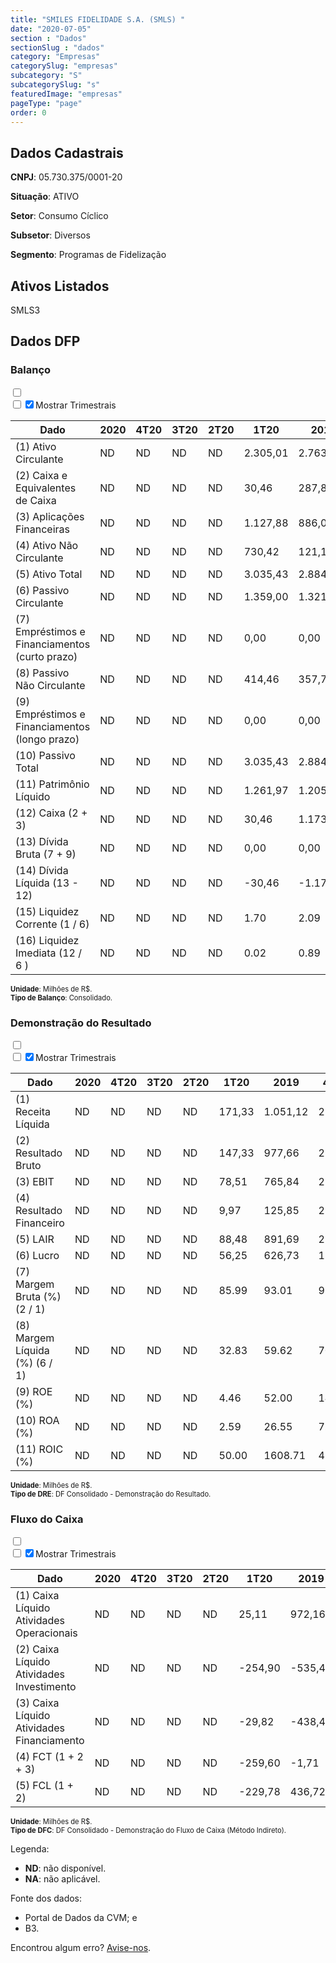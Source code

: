 ```yaml
---  
title: "SMILES FIDELIDADE S.A. (SMLS) "  
date: "2020-07-05"  
section : "Dados"  
sectionSlug : "dados"  
category: "Empresas"  
categorySlug: "empresas"  
subcategory: "S"  
subcategorySlug: "s"  
featuredImage: "empresas"  
pageType: "page"  
order: 0  
---
```



## Dados Cadastrais


**CNPJ**: 05.730.375/0001-20

**Situação**: ATIVO

**Setor**: Consumo Cíclico

**Subsetor**: Diversos

**Segmento**: Programas de Fidelização


## Ativos Listados


SMLS3 


## Dados DFP

### Balanço
  
<input type='checkbox' class='toggleCommand' id='toggleBalanco' name='toggleBalanco'>  
<div class='filter-group-balanco'>  
<div class='check_button_balanco'>  
<label for='toggleBalanco'>  
<input type='checkbox' data-filter-col='trimBalanco'><input type='checkbox' data-filter-col='trimBalanco' checked><span>Mostrar Trimestrais</span>  
</label>  
</div>  
</div>  
<div class='overflow balancoTableWrapper'>  
<table class='balancoTable'>  
<thead>  
<tr>  
<th class='dataHeader fixedLeftColumn'>Dado</th>  
<th>2020</th>  
<th class='trimHeader' data-col='trimBalanco'>4T20</th>  
<th class='trimHeader' data-col='trimBalanco'>3T20</th>  
<th class='trimHeader' data-col='trimBalanco'>2T20</th>  
<th class='trimHeader' data-col='trimBalanco'>1T20</th>  
<th>2019</th>  
<th class='trimHeader' data-col='trimBalanco'>4T19</th>  
<th class='trimHeader' data-col='trimBalanco'>3T19</th>  
<th class='trimHeader' data-col='trimBalanco'>2T19</th>  
<th class='trimHeader' data-col='trimBalanco'>1T19</th>  
<th>2018</th>  
<th class='trimHeader' data-col='trimBalanco'>4T18</th>  
<th class='trimHeader' data-col='trimBalanco'>3T18</th>  
<th class='trimHeader' data-col='trimBalanco'>2T18</th>  
<th class='trimHeader' data-col='trimBalanco'>1T18</th>  
<th>2017</th>  
<th class='trimHeader' data-col='trimBalanco'>4T17</th>  
<th class='trimHeader' data-col='trimBalanco'>3T17</th>  
<th class='trimHeader' data-col='trimBalanco'>2T17</th>  
<th class='trimHeader' data-col='trimBalanco'>1T17</th>  
<th>2016</th>  
<th class='trimHeader' data-col='trimBalanco'>4T16</th>  
<th class='trimHeader' data-col='trimBalanco'>3T16</th>  
<th class='trimHeader' data-col='trimBalanco'>2T16</th>  
<th class='trimHeader' data-col='trimBalanco'>1T16</th>  
<th>2015</th>  
<th class='trimHeader' data-col='trimBalanco'>4T15</th>  
<th class='trimHeader' data-col='trimBalanco'>3T15</th>  
<th class='trimHeader' data-col='trimBalanco'>2T15</th>  
<th class='trimHeader' data-col='trimBalanco'>1T15</th>  
</tr>  
</thead>  
<tbody>  
<tr class='trContaAtivo'>  
<td class='leftAlignCell rowDescription fixedLeftColumn'>(1) Ativo Circulante</td>  
<td>ND</td>  
<td data-col='trimBalanco' class='trimData'>ND</td>  
<td data-col='trimBalanco' class='trimData'>ND</td>  
<td data-col='trimBalanco' class='trimData'>ND</td>  
<td data-col='trimBalanco' class='trimData'>2.305,01</td>  
<td>2.763,45</td>  
<td data-col='trimBalanco' class='trimData'>2.763,45</td>  
<td data-col='trimBalanco' class='trimData'>2.557,84</td>  
<td data-col='trimBalanco' class='trimData'>2.383,69</td>  
<td data-col='trimBalanco' class='trimData'>2.580,49</td>  
<td>2.365,79</td>  
<td data-col='trimBalanco' class='trimData'>2.365,79</td>  
<td data-col='trimBalanco' class='trimData'>2.319,74</td>  
<td data-col='trimBalanco' class='trimData'>1.835,19</td>  
<td data-col='trimBalanco' class='trimData'>2.110,45</td>  
<td>1.901,67</td>  
<td data-col='trimBalanco' class='trimData'>1.901,67</td>  
<td data-col='trimBalanco' class='trimData'>1.618,88</td>  
<td data-col='trimBalanco' class='trimData'>1.901,67</td>  
<td data-col='trimBalanco' class='trimData'>1.901,67</td>  
<td>ND</td>  
<td data-col='trimBalanco' class='trimData'>ND</td>  
<td data-col='trimBalanco' class='trimData'>0,00</td>  
<td data-col='trimBalanco' class='trimData'>ND</td>  
<td data-col='trimBalanco' class='trimData'>ND</td>  
<td>ND</td>  
<td data-col='trimBalanco' class='trimData'>ND</td>  
<td data-col='trimBalanco' class='trimData'>ND</td>  
<td data-col='trimBalanco' class='trimData'>ND</td>  
<td data-col='trimBalanco' class='trimData'>ND</td>  
</tr>  
<tr class='trContaAtivo'>  
<td class='leftAlignCell rowDescription fixedLeftColumn'>(2) Caixa e Equivalentes de Caixa</td>  
<td>ND</td>  
<td data-col='trimBalanco' class='trimData'>ND</td>  
<td data-col='trimBalanco' class='trimData'>ND</td>  
<td data-col='trimBalanco' class='trimData'>ND</td>  
<td data-col='trimBalanco' class='trimData'>30,46</td>  
<td>287,85</td>  
<td data-col='trimBalanco' class='trimData'>287,85</td>  
<td data-col='trimBalanco' class='trimData'>20,98</td>  
<td data-col='trimBalanco' class='trimData'>14,40</td>  
<td data-col='trimBalanco' class='trimData'>688,57</td>  
<td>290,85</td>  
<td data-col='trimBalanco' class='trimData'>290,85</td>  
<td data-col='trimBalanco' class='trimData'>227,05</td>  
<td data-col='trimBalanco' class='trimData'>281,30</td>  
<td data-col='trimBalanco' class='trimData'>291,10</td>  
<td>446,19</td>  
<td data-col='trimBalanco' class='trimData'>446,19</td>  
<td data-col='trimBalanco' class='trimData'>203,68</td>  
<td data-col='trimBalanco' class='trimData'>446,19</td>  
<td data-col='trimBalanco' class='trimData'>446,19</td>  
<td>ND</td>  
<td data-col='trimBalanco' class='trimData'>ND</td>  
<td data-col='trimBalanco' class='trimData'>0,00</td>  
<td data-col='trimBalanco' class='trimData'>ND</td>  
<td data-col='trimBalanco' class='trimData'>ND</td>  
<td>ND</td>  
<td data-col='trimBalanco' class='trimData'>ND</td>  
<td data-col='trimBalanco' class='trimData'>ND</td>  
<td data-col='trimBalanco' class='trimData'>ND</td>  
<td data-col='trimBalanco' class='trimData'>ND</td>  
</tr>  
<tr class='trContaAtivo'>  
<td class='leftAlignCell rowDescription fixedLeftColumn'>(3) Aplicações Financeiras</td>  
<td>ND</td>  
<td data-col='trimBalanco' class='trimData'>ND</td>  
<td data-col='trimBalanco' class='trimData'>ND</td>  
<td data-col='trimBalanco' class='trimData'>ND</td>  
<td data-col='trimBalanco' class='trimData'>1.127,88</td>  
<td>886,07</td>  
<td data-col='trimBalanco' class='trimData'>886,07</td>  
<td data-col='trimBalanco' class='trimData'>926,74</td>  
<td data-col='trimBalanco' class='trimData'>763,84</td>  
<td data-col='trimBalanco' class='trimData'>354,59</td>  
<td>384,46</td>  
<td data-col='trimBalanco' class='trimData'>384,46</td>  
<td data-col='trimBalanco' class='trimData'>519,36</td>  
<td data-col='trimBalanco' class='trimData'>450,43</td>  
<td data-col='trimBalanco' class='trimData'>541,65</td>  
<td>221,24</td>  
<td data-col='trimBalanco' class='trimData'>221,24</td>  
<td data-col='trimBalanco' class='trimData'>173,88</td>  
<td data-col='trimBalanco' class='trimData'>221,24</td>  
<td data-col='trimBalanco' class='trimData'>221,24</td>  
<td>ND</td>  
<td data-col='trimBalanco' class='trimData'>ND</td>  
<td data-col='trimBalanco' class='trimData'>0,00</td>  
<td data-col='trimBalanco' class='trimData'>ND</td>  
<td data-col='trimBalanco' class='trimData'>ND</td>  
<td>ND</td>  
<td data-col='trimBalanco' class='trimData'>ND</td>  
<td data-col='trimBalanco' class='trimData'>ND</td>  
<td data-col='trimBalanco' class='trimData'>ND</td>  
<td data-col='trimBalanco' class='trimData'>ND</td>  
</tr>  
<tr class='trContaAtivo'>  
<td class='leftAlignCell rowDescription fixedLeftColumn'>(4) Ativo Não Circulante</td>  
<td>ND</td>  
<td data-col='trimBalanco' class='trimData'>ND</td>  
<td data-col='trimBalanco' class='trimData'>ND</td>  
<td data-col='trimBalanco' class='trimData'>ND</td>  
<td data-col='trimBalanco' class='trimData'>730,42</td>  
<td>121,14</td>  
<td data-col='trimBalanco' class='trimData'>121,14</td>  
<td data-col='trimBalanco' class='trimData'>72,51</td>  
<td data-col='trimBalanco' class='trimData'>92,88</td>  
<td data-col='trimBalanco' class='trimData'>136,63</td>  
<td>269,34</td>  
<td data-col='trimBalanco' class='trimData'>269,34</td>  
<td data-col='trimBalanco' class='trimData'>257,73</td>  
<td data-col='trimBalanco' class='trimData'>223,67</td>  
<td data-col='trimBalanco' class='trimData'>242,72</td>  
<td>269,24</td>  
<td data-col='trimBalanco' class='trimData'>269,24</td>  
<td data-col='trimBalanco' class='trimData'>479,32</td>  
<td data-col='trimBalanco' class='trimData'>269,24</td>  
<td data-col='trimBalanco' class='trimData'>269,24</td>  
<td>ND</td>  
<td data-col='trimBalanco' class='trimData'>ND</td>  
<td data-col='trimBalanco' class='trimData'>0,00</td>  
<td data-col='trimBalanco' class='trimData'>ND</td>  
<td data-col='trimBalanco' class='trimData'>ND</td>  
<td>ND</td>  
<td data-col='trimBalanco' class='trimData'>ND</td>  
<td data-col='trimBalanco' class='trimData'>ND</td>  
<td data-col='trimBalanco' class='trimData'>ND</td>  
<td data-col='trimBalanco' class='trimData'>ND</td>  
</tr>  
<tr class='trContaAtivo'>  
<td class='leftAlignCell rowDescription fixedLeftColumn'>(5) Ativo Total</td>  
<td>ND</td>  
<td data-col='trimBalanco' class='trimData'>ND</td>  
<td data-col='trimBalanco' class='trimData'>ND</td>  
<td data-col='trimBalanco' class='trimData'>ND</td>  
<td data-col='trimBalanco' class='trimData'>3.035,43</td>  
<td>2.884,58</td>  
<td data-col='trimBalanco' class='trimData'>2.884,58</td>  
<td data-col='trimBalanco' class='trimData'>2.630,35</td>  
<td data-col='trimBalanco' class='trimData'>2.476,58</td>  
<td data-col='trimBalanco' class='trimData'>2.717,12</td>  
<td>2.635,13</td>  
<td data-col='trimBalanco' class='trimData'>2.635,13</td>  
<td data-col='trimBalanco' class='trimData'>2.577,47</td>  
<td data-col='trimBalanco' class='trimData'>2.058,86</td>  
<td data-col='trimBalanco' class='trimData'>2.353,17</td>  
<td>2.170,91</td>  
<td data-col='trimBalanco' class='trimData'>2.170,91</td>  
<td data-col='trimBalanco' class='trimData'>2.098,20</td>  
<td data-col='trimBalanco' class='trimData'>2.170,91</td>  
<td data-col='trimBalanco' class='trimData'>2.170,91</td>  
<td>ND</td>  
<td data-col='trimBalanco' class='trimData'>ND</td>  
<td data-col='trimBalanco' class='trimData'>0,00</td>  
<td data-col='trimBalanco' class='trimData'>ND</td>  
<td data-col='trimBalanco' class='trimData'>ND</td>  
<td>ND</td>  
<td data-col='trimBalanco' class='trimData'>ND</td>  
<td data-col='trimBalanco' class='trimData'>ND</td>  
<td data-col='trimBalanco' class='trimData'>ND</td>  
<td data-col='trimBalanco' class='trimData'>ND</td>  
</tr>  
<tr class='trContaPassivo'>  
<td class='leftAlignCell rowDescription fixedLeftColumn'>(6) Passivo Circulante</td>  
<td>ND</td>  
<td data-col='trimBalanco' class='trimData'>ND</td>  
<td data-col='trimBalanco' class='trimData'>ND</td>  
<td data-col='trimBalanco' class='trimData'>ND</td>  
<td data-col='trimBalanco' class='trimData'>1.359,00</td>  
<td>1.321,53</td>  
<td data-col='trimBalanco' class='trimData'>1.321,53</td>  
<td data-col='trimBalanco' class='trimData'>1.136,97</td>  
<td data-col='trimBalanco' class='trimData'>1.126,80</td>  
<td data-col='trimBalanco' class='trimData'>1.255,93</td>  
<td>1.347,68</td>  
<td data-col='trimBalanco' class='trimData'>1.347,68</td>  
<td data-col='trimBalanco' class='trimData'>1.343,99</td>  
<td data-col='trimBalanco' class='trimData'>1.057,72</td>  
<td data-col='trimBalanco' class='trimData'>1.135,08</td>  
<td>1.096,36</td>  
<td data-col='trimBalanco' class='trimData'>1.096,36</td>  
<td data-col='trimBalanco' class='trimData'>1.039,89</td>  
<td data-col='trimBalanco' class='trimData'>1.096,36</td>  
<td data-col='trimBalanco' class='trimData'>1.096,36</td>  
<td>ND</td>  
<td data-col='trimBalanco' class='trimData'>ND</td>  
<td data-col='trimBalanco' class='trimData'>0,00</td>  
<td data-col='trimBalanco' class='trimData'>ND</td>  
<td data-col='trimBalanco' class='trimData'>ND</td>  
<td>ND</td>  
<td data-col='trimBalanco' class='trimData'>ND</td>  
<td data-col='trimBalanco' class='trimData'>ND</td>  
<td data-col='trimBalanco' class='trimData'>ND</td>  
<td data-col='trimBalanco' class='trimData'>ND</td>  
</tr>  
<tr class='trContaPassivo'>  
<td class='leftAlignCell rowDescription fixedLeftColumn'>(7) Empréstimos e Financiamentos (curto prazo)</td>  
<td>ND</td>  
<td data-col='trimBalanco' class='trimData'>ND</td>  
<td data-col='trimBalanco' class='trimData'>ND</td>  
<td data-col='trimBalanco' class='trimData'>ND</td>  
<td data-col='trimBalanco' class='trimData'>0,00</td>  
<td>0,00</td>  
<td data-col='trimBalanco' class='trimData'>0,00</td>  
<td data-col='trimBalanco' class='trimData'>0,00</td>  
<td data-col='trimBalanco' class='trimData'>0,00</td>  
<td data-col='trimBalanco' class='trimData'>0,00</td>  
<td>0,00</td>  
<td data-col='trimBalanco' class='trimData'>0,00</td>  
<td data-col='trimBalanco' class='trimData'>0,00</td>  
<td data-col='trimBalanco' class='trimData'>0,00</td>  
<td data-col='trimBalanco' class='trimData'>0,00</td>  
<td>0,00</td>  
<td data-col='trimBalanco' class='trimData'>0,00</td>  
<td data-col='trimBalanco' class='trimData'>0,00</td>  
<td data-col='trimBalanco' class='trimData'>0,00</td>  
<td data-col='trimBalanco' class='trimData'>0,00</td>  
<td>ND</td>  
<td data-col='trimBalanco' class='trimData'>ND</td>  
<td data-col='trimBalanco' class='trimData'>0,00</td>  
<td data-col='trimBalanco' class='trimData'>ND</td>  
<td data-col='trimBalanco' class='trimData'>ND</td>  
<td>ND</td>  
<td data-col='trimBalanco' class='trimData'>ND</td>  
<td data-col='trimBalanco' class='trimData'>ND</td>  
<td data-col='trimBalanco' class='trimData'>ND</td>  
<td data-col='trimBalanco' class='trimData'>ND</td>  
</tr>  
<tr class='trContaPassivo'>  
<td class='leftAlignCell rowDescription fixedLeftColumn'>(8) Passivo Não Circulante</td>  
<td>ND</td>  
<td data-col='trimBalanco' class='trimData'>ND</td>  
<td data-col='trimBalanco' class='trimData'>ND</td>  
<td data-col='trimBalanco' class='trimData'>ND</td>  
<td data-col='trimBalanco' class='trimData'>414,46</td>  
<td>357,71</td>  
<td data-col='trimBalanco' class='trimData'>357,71</td>  
<td data-col='trimBalanco' class='trimData'>331,45</td>  
<td data-col='trimBalanco' class='trimData'>337,91</td>  
<td data-col='trimBalanco' class='trimData'>321,34</td>  
<td>273,21</td>  
<td data-col='trimBalanco' class='trimData'>273,21</td>  
<td data-col='trimBalanco' class='trimData'>242,42</td>  
<td data-col='trimBalanco' class='trimData'>222,74</td>  
<td data-col='trimBalanco' class='trimData'>204,15</td>  
<td>202,84</td>  
<td data-col='trimBalanco' class='trimData'>202,84</td>  
<td data-col='trimBalanco' class='trimData'>204,51</td>  
<td data-col='trimBalanco' class='trimData'>202,84</td>  
<td data-col='trimBalanco' class='trimData'>202,84</td>  
<td>ND</td>  
<td data-col='trimBalanco' class='trimData'>ND</td>  
<td data-col='trimBalanco' class='trimData'>0,00</td>  
<td data-col='trimBalanco' class='trimData'>ND</td>  
<td data-col='trimBalanco' class='trimData'>ND</td>  
<td>ND</td>  
<td data-col='trimBalanco' class='trimData'>ND</td>  
<td data-col='trimBalanco' class='trimData'>ND</td>  
<td data-col='trimBalanco' class='trimData'>ND</td>  
<td data-col='trimBalanco' class='trimData'>ND</td>  
</tr>  
<tr class='trContaPassivo'>  
<td class='leftAlignCell rowDescription fixedLeftColumn'>(9) Empréstimos e Financiamentos (longo prazo)</td>  
<td>ND</td>  
<td data-col='trimBalanco' class='trimData'>ND</td>  
<td data-col='trimBalanco' class='trimData'>ND</td>  
<td data-col='trimBalanco' class='trimData'>ND</td>  
<td data-col='trimBalanco' class='trimData'>0,00</td>  
<td>0,00</td>  
<td data-col='trimBalanco' class='trimData'>0,00</td>  
<td data-col='trimBalanco' class='trimData'>0,00</td>  
<td data-col='trimBalanco' class='trimData'>0,00</td>  
<td data-col='trimBalanco' class='trimData'>0,00</td>  
<td>0,00</td>  
<td data-col='trimBalanco' class='trimData'>0,00</td>  
<td data-col='trimBalanco' class='trimData'>0,00</td>  
<td data-col='trimBalanco' class='trimData'>0,00</td>  
<td data-col='trimBalanco' class='trimData'>0,00</td>  
<td>0,00</td>  
<td data-col='trimBalanco' class='trimData'>0,00</td>  
<td data-col='trimBalanco' class='trimData'>0,00</td>  
<td data-col='trimBalanco' class='trimData'>0,00</td>  
<td data-col='trimBalanco' class='trimData'>0,00</td>  
<td>ND</td>  
<td data-col='trimBalanco' class='trimData'>ND</td>  
<td data-col='trimBalanco' class='trimData'>0,00</td>  
<td data-col='trimBalanco' class='trimData'>ND</td>  
<td data-col='trimBalanco' class='trimData'>ND</td>  
<td>ND</td>  
<td data-col='trimBalanco' class='trimData'>ND</td>  
<td data-col='trimBalanco' class='trimData'>ND</td>  
<td data-col='trimBalanco' class='trimData'>ND</td>  
<td data-col='trimBalanco' class='trimData'>ND</td>  
</tr>  
<tr class='trContaPassivo'>  
<td class='leftAlignCell rowDescription fixedLeftColumn'>(10) Passivo Total</td>  
<td>ND</td>  
<td data-col='trimBalanco' class='trimData'>ND</td>  
<td data-col='trimBalanco' class='trimData'>ND</td>  
<td data-col='trimBalanco' class='trimData'>ND</td>  
<td data-col='trimBalanco' class='trimData'>3.035,43</td>  
<td>2.884,58</td>  
<td data-col='trimBalanco' class='trimData'>2.884,58</td>  
<td data-col='trimBalanco' class='trimData'>2.630,35</td>  
<td data-col='trimBalanco' class='trimData'>2.476,58</td>  
<td data-col='trimBalanco' class='trimData'>2.717,12</td>  
<td>2.635,13</td>  
<td data-col='trimBalanco' class='trimData'>2.635,13</td>  
<td data-col='trimBalanco' class='trimData'>2.577,47</td>  
<td data-col='trimBalanco' class='trimData'>2.058,86</td>  
<td data-col='trimBalanco' class='trimData'>2.353,17</td>  
<td>2.170,91</td>  
<td data-col='trimBalanco' class='trimData'>2.170,91</td>  
<td data-col='trimBalanco' class='trimData'>2.098,20</td>  
<td data-col='trimBalanco' class='trimData'>2.170,91</td>  
<td data-col='trimBalanco' class='trimData'>2.170,91</td>  
<td>ND</td>  
<td data-col='trimBalanco' class='trimData'>ND</td>  
<td data-col='trimBalanco' class='trimData'>0,00</td>  
<td data-col='trimBalanco' class='trimData'>ND</td>  
<td data-col='trimBalanco' class='trimData'>ND</td>  
<td>ND</td>  
<td data-col='trimBalanco' class='trimData'>ND</td>  
<td data-col='trimBalanco' class='trimData'>ND</td>  
<td data-col='trimBalanco' class='trimData'>ND</td>  
<td data-col='trimBalanco' class='trimData'>ND</td>  
</tr>  
<tr class='trContaPassivo'>  
<td class='leftAlignCell rowDescription fixedLeftColumn'>(11) Patrimônio Líquido</td>  
<td>ND</td>  
<td data-col='trimBalanco' class='trimData'>ND</td>  
<td data-col='trimBalanco' class='trimData'>ND</td>  
<td data-col='trimBalanco' class='trimData'>ND</td>  
<td data-col='trimBalanco' class='trimData'>1.261,97</td>  
<td>1.205,34</td>  
<td data-col='trimBalanco' class='trimData'>1.205,34</td>  
<td data-col='trimBalanco' class='trimData'>1.161,93</td>  
<td data-col='trimBalanco' class='trimData'>1.011,87</td>  
<td data-col='trimBalanco' class='trimData'>1.139,85</td>  
<td>1.014,23</td>  
<td data-col='trimBalanco' class='trimData'>1.014,23</td>  
<td data-col='trimBalanco' class='trimData'>991,06</td>  
<td data-col='trimBalanco' class='trimData'>778,40</td>  
<td data-col='trimBalanco' class='trimData'>1.013,94</td>  
<td>871,72</td>  
<td data-col='trimBalanco' class='trimData'>871,72</td>  
<td data-col='trimBalanco' class='trimData'>853,80</td>  
<td data-col='trimBalanco' class='trimData'>871,72</td>  
<td data-col='trimBalanco' class='trimData'>871,72</td>  
<td>ND</td>  
<td data-col='trimBalanco' class='trimData'>ND</td>  
<td data-col='trimBalanco' class='trimData'>0,00</td>  
<td data-col='trimBalanco' class='trimData'>ND</td>  
<td data-col='trimBalanco' class='trimData'>ND</td>  
<td>ND</td>  
<td data-col='trimBalanco' class='trimData'>ND</td>  
<td data-col='trimBalanco' class='trimData'>ND</td>  
<td data-col='trimBalanco' class='trimData'>ND</td>  
<td data-col='trimBalanco' class='trimData'>ND</td>  
</tr>  
<tr>  
<td class='leftAlignCell rowDescription fixedLeftColumn'>(12) Caixa (2 + 3)</td>  
<td>ND</td>  
<td data-col='trimBalanco' class='trimData'>ND</td>  
<td data-col='trimBalanco' class='trimData'>ND</td>  
<td data-col='trimBalanco' class='trimData'>ND</td>  
<td class='positiveNumber trimData' data-col='trimBalanco'>30,46</td>  
<td class='positiveNumber'>1.173,91</td>  
<td class='positiveNumber trimData' data-col='trimBalanco'>287,85</td>  
<td class='positiveNumber trimData' data-col='trimBalanco'>20,98</td>  
<td class='positiveNumber trimData' data-col='trimBalanco'>14,40</td>  
<td class='positiveNumber trimData' data-col='trimBalanco'>688,57</td>  
<td class='positiveNumber'>675,31</td>  
<td class='positiveNumber trimData' data-col='trimBalanco'>290,85</td>  
<td class='positiveNumber trimData' data-col='trimBalanco'>227,05</td>  
<td class='positiveNumber trimData' data-col='trimBalanco'>281,30</td>  
<td class='positiveNumber trimData' data-col='trimBalanco'>291,10</td>  
<td class='positiveNumber'>667,43</td>  
<td class='positiveNumber trimData' data-col='trimBalanco'>446,19</td>  
<td class='positiveNumber trimData' data-col='trimBalanco'>203,68</td>  
<td class='positiveNumber trimData' data-col='trimBalanco'>446,19</td>  
<td class='positiveNumber trimData' data-col='trimBalanco'>446,19</td>  
<td>ND</td>  
<td data-col='trimBalanco' class='trimData'>ND</td>  
<td class='negativeNumber trimData' data-col='trimBalanco'>0,00</td>  
<td data-col='trimBalanco' class='trimData'>ND</td>  
<td data-col='trimBalanco' class='trimData'>ND</td>  
<td>ND</td>  
<td data-col='trimBalanco' class='trimData'>ND</td>  
<td data-col='trimBalanco' class='trimData'>ND</td>  
<td data-col='trimBalanco' class='trimData'>ND</td>  
<td data-col='trimBalanco' class='trimData'>ND</td>  
</tr>  
<tr class='trDividaBruta'>  
<td class='leftAlignCell rowDescription fixedLeftColumn'>(13) Dívida Bruta (7 + 9)</td>  
<td>ND</td>  
<td data-col='trimBalanco' class='trimData'>ND</td>  
<td data-col='trimBalanco' class='trimData'>ND</td>  
<td data-col='trimBalanco' class='trimData'>ND</td>  
<td class='positiveNumber trimData' data-col='trimBalanco'>0,00</td>  
<td class='positiveNumber'>0,00</td>  
<td class='positiveNumber trimData' data-col='trimBalanco'>0,00</td>  
<td class='positiveNumber trimData' data-col='trimBalanco'>0,00</td>  
<td class='positiveNumber trimData' data-col='trimBalanco'>0,00</td>  
<td class='positiveNumber trimData' data-col='trimBalanco'>0,00</td>  
<td class='positiveNumber'>0,00</td>  
<td class='positiveNumber trimData' data-col='trimBalanco'>0,00</td>  
<td class='positiveNumber trimData' data-col='trimBalanco'>0,00</td>  
<td class='positiveNumber trimData' data-col='trimBalanco'>0,00</td>  
<td class='positiveNumber trimData' data-col='trimBalanco'>0,00</td>  
<td class='positiveNumber'>0,00</td>  
<td class='positiveNumber trimData' data-col='trimBalanco'>0,00</td>  
<td class='positiveNumber trimData' data-col='trimBalanco'>0,00</td>  
<td class='positiveNumber trimData' data-col='trimBalanco'>0,00</td>  
<td class='positiveNumber trimData' data-col='trimBalanco'>0,00</td>  
<td>ND</td>  
<td data-col='trimBalanco' class='trimData'>ND</td>  
<td class='positiveNumber trimData' data-col='trimBalanco'>0,00</td>  
<td data-col='trimBalanco' class='trimData'>ND</td>  
<td data-col='trimBalanco' class='trimData'>ND</td>  
<td>ND</td>  
<td data-col='trimBalanco' class='trimData'>ND</td>  
<td data-col='trimBalanco' class='trimData'>ND</td>  
<td data-col='trimBalanco' class='trimData'>ND</td>  
<td data-col='trimBalanco' class='trimData'>ND</td>  
</tr>  
<tr>  
<td class='leftAlignCell rowDescription fixedLeftColumn'>(14) Dívida Líquida  (13 - 12)</td>  
<td>ND</td>  
<td data-col='trimBalanco' class='trimData'>ND</td>  
<td data-col='trimBalanco' class='trimData'>ND</td>  
<td data-col='trimBalanco' class='trimData'>ND</td>  
<td class='positiveNumber trimData' data-col='trimBalanco'>-30,46</td>  
<td class='positiveNumber'>-1.173,91</td>  
<td class='positiveNumber trimData' data-col='trimBalanco'>-287,85</td>  
<td class='positiveNumber trimData' data-col='trimBalanco'>-20,98</td>  
<td class='positiveNumber trimData' data-col='trimBalanco'>-14,40</td>  
<td class='positiveNumber trimData' data-col='trimBalanco'>-688,57</td>  
<td class='positiveNumber'>-675,31</td>  
<td class='positiveNumber trimData' data-col='trimBalanco'>-290,85</td>  
<td class='positiveNumber trimData' data-col='trimBalanco'>-227,05</td>  
<td class='positiveNumber trimData' data-col='trimBalanco'>-281,30</td>  
<td class='positiveNumber trimData' data-col='trimBalanco'>-291,10</td>  
<td class='positiveNumber'>-667,43</td>  
<td class='positiveNumber trimData' data-col='trimBalanco'>-446,19</td>  
<td class='positiveNumber trimData' data-col='trimBalanco'>-203,68</td>  
<td class='positiveNumber trimData' data-col='trimBalanco'>-446,19</td>  
<td class='positiveNumber trimData' data-col='trimBalanco'>-446,19</td>  
<td>ND</td>  
<td data-col='trimBalanco' class='trimData'>ND</td>  
<td class='positiveNumber trimData' data-col='trimBalanco'>0,00</td>  
<td data-col='trimBalanco' class='trimData'>ND</td>  
<td data-col='trimBalanco' class='trimData'>ND</td>  
<td>ND</td>  
<td data-col='trimBalanco' class='trimData'>ND</td>  
<td data-col='trimBalanco' class='trimData'>ND</td>  
<td data-col='trimBalanco' class='trimData'>ND</td>  
<td data-col='trimBalanco' class='trimData'>ND</td>  
</tr>  
<tr>  
<td class='leftAlignCell rowDescription fixedLeftColumn'>(15) Liquidez Corrente (1 / 6)</td>  
<td>ND</td>  
<td data-col='trimBalanco' class='trimData'>ND</td>  
<td data-col='trimBalanco' class='trimData'>ND</td>  
<td data-col='trimBalanco' class='trimData'>ND</td>  
<td data-col='trimBalanco' class='trimData'>1.70</td>  
<td>2.09</td>  
<td data-col='trimBalanco' class='trimData'>2.09</td>  
<td data-col='trimBalanco' class='trimData'>2.25</td>  
<td data-col='trimBalanco' class='trimData'>2.12</td>  
<td data-col='trimBalanco' class='trimData'>2.05</td>  
<td>1.76</td>  
<td data-col='trimBalanco' class='trimData'>1.76</td>  
<td data-col='trimBalanco' class='trimData'>1.73</td>  
<td data-col='trimBalanco' class='trimData'>1.74</td>  
<td data-col='trimBalanco' class='trimData'>1.86</td>  
<td>1.73</td>  
<td data-col='trimBalanco' class='trimData'>1.73</td>  
<td data-col='trimBalanco' class='trimData'>1.56</td>  
<td data-col='trimBalanco' class='trimData'>1.73</td>  
<td data-col='trimBalanco' class='trimData'>1.73</td>  
<td>ND</td>  
<td data-col='trimBalanco' class='trimData'>ND</td>  
<td data-col='trimBalanco' class='trimData'>NA</td>  
<td data-col='trimBalanco' class='trimData'>ND</td>  
<td data-col='trimBalanco' class='trimData'>ND</td>  
<td>ND</td>  
<td data-col='trimBalanco' class='trimData'>ND</td>  
<td data-col='trimBalanco' class='trimData'>ND</td>  
<td data-col='trimBalanco' class='trimData'>ND</td>  
<td data-col='trimBalanco' class='trimData'>ND</td>  
</tr>  
<tr>  
<td class='leftAlignCell rowDescription fixedLeftColumn'>(16) Liquidez Imediata  (12 / 6 )</td>  
<td>ND</td>  
<td data-col='trimBalanco' class='trimData'>ND</td>  
<td data-col='trimBalanco' class='trimData'>ND</td>  
<td data-col='trimBalanco' class='trimData'>ND</td>  
<td data-col='trimBalanco' class='trimData'>0.02</td>  
<td>0.89</td>  
<td data-col='trimBalanco' class='trimData'>0.22</td>  
<td data-col='trimBalanco' class='trimData'>0.02</td>  
<td data-col='trimBalanco' class='trimData'>0.01</td>  
<td data-col='trimBalanco' class='trimData'>0.55</td>  
<td>0.50</td>  
<td data-col='trimBalanco' class='trimData'>0.22</td>  
<td data-col='trimBalanco' class='trimData'>0.17</td>  
<td data-col='trimBalanco' class='trimData'>0.27</td>  
<td data-col='trimBalanco' class='trimData'>0.26</td>  
<td>0.61</td>  
<td data-col='trimBalanco' class='trimData'>0.41</td>  
<td data-col='trimBalanco' class='trimData'>0.20</td>  
<td data-col='trimBalanco' class='trimData'>0.41</td>  
<td data-col='trimBalanco' class='trimData'>0.41</td>  
<td>ND</td>  
<td data-col='trimBalanco' class='trimData'>ND</td>  
<td data-col='trimBalanco' class='trimData'>NA</td>  
<td data-col='trimBalanco' class='trimData'>ND</td>  
<td data-col='trimBalanco' class='trimData'>ND</td>  
<td>ND</td>  
<td data-col='trimBalanco' class='trimData'>ND</td>  
<td data-col='trimBalanco' class='trimData'>ND</td>  
<td data-col='trimBalanco' class='trimData'>ND</td>  
<td data-col='trimBalanco' class='trimData'>ND</td>  
</tr>  
</tbody>  
</table>  
</div>  
<p style='font-size:0.7rem; margin:0px;'><strong>Unidade</strong>: Milhões de R$.</p>  
<p style='font-size:0.7rem; margin:0px;'><strong>Tipo de Balanço</strong>: Consolidado.</p>


### Demonstração do Resultado
  
<input type='checkbox' class='toggleCommand' id='toggleDRE' name='toggleDRE'>  
<div class='filter-group-dre'>  
<div class='check_button_dre'>  
<label for='toggleDRE'>  
<input type='checkbox' data-filter-col='trimDRE'><input type='checkbox' data-filter-col='trimDRE' checked><span>Mostrar Trimestrais</span>  
</label>  
</div>  
</div>  
<div class='overflow balancoTableWrapper'>  
<table class='balancoTable'>  
<thead>  
<tr>  
<th class='dataHeader fixedLeftColumn'>Dado</th>  
<th>2020</th>  
<th class='trimHeader' data-col='trimDRE'>4T20</th>  
<th class='trimHeader' data-col='trimDRE'>3T20</th>  
<th class='trimHeader' data-col='trimDRE'>2T20</th>  
<th class='trimHeader' data-col='trimDRE'>1T20</th>  
<th>2019</th>  
<th class='trimHeader' data-col='trimDRE'>4T19</th>  
<th class='trimHeader' data-col='trimDRE'>3T19</th>  
<th class='trimHeader' data-col='trimDRE'>2T19</th>  
<th class='trimHeader' data-col='trimDRE'>1T19</th>  
<th>2018</th>  
<th class='trimHeader' data-col='trimDRE'>4T18</th>  
<th class='trimHeader' data-col='trimDRE'>3T18</th>  
<th class='trimHeader' data-col='trimDRE'>2T18</th>  
<th class='trimHeader' data-col='trimDRE'>1T18</th>  
<th>2017</th>  
<th class='trimHeader' data-col='trimDRE'>4T17</th>  
<th class='trimHeader' data-col='trimDRE'>3T17</th>  
<th class='trimHeader' data-col='trimDRE'>2T17</th>  
<th class='trimHeader' data-col='trimDRE'>1T17</th>  
<th>2016</th>  
<th class='trimHeader' data-col='trimDRE'>4T16</th>  
<th class='trimHeader' data-col='trimDRE'>3T16</th>  
<th class='trimHeader' data-col='trimDRE'>2T16</th>  
<th class='trimHeader' data-col='trimDRE'>1T16</th>  
<th>2015</th>  
<th class='trimHeader' data-col='trimDRE'>4T15</th>  
<th class='trimHeader' data-col='trimDRE'>3T15</th>  
<th class='trimHeader' data-col='trimDRE'>2T15</th>  
<th class='trimHeader' data-col='trimDRE'>1T15</th>  
</tr>  
</thead>  
<tbody>  
<tr class='trDRE'>  
<td class='leftAlignCell rowDescription fixedLeftColumn'>(1) Receita Líquida</td>  
<td>ND</td>  
<td data-col='trimDRE' class='trimData'>ND</td>  
<td data-col='trimDRE' class='trimData'>ND</td>  
<td data-col='trimDRE' class='trimData'>ND</td>  
<td data-col='trimDRE' class='trimData' >171,33</td>  
<td>1.051,12</td>  
<td data-col='trimDRE' class='trimData' >253,26</td>  
<td data-col='trimDRE' class='trimData' >279,33</td>  
<td data-col='trimDRE' class='trimData' >277,96</td>  
<td data-col='trimDRE' class='trimData' >240,57</td>  
<td>987,44</td>  
<td data-col='trimDRE' class='trimData' >278,89</td>  
<td data-col='trimDRE' class='trimData' >263,35</td>  
<td data-col='trimDRE' class='trimData' >198,12</td>  
<td data-col='trimDRE' class='trimData' >247,08</td>  
<td>452,11</td>  
<td data-col='trimDRE' class='trimData' >11,32</td>  
<td data-col='trimDRE' class='trimData' >440,79</td>  
<td data-col='trimDRE' class='trimData' >0,00</td>  
<td data-col='trimDRE' class='trimData' >0,00</td>  
<td>0,00</td>  
<td data-col='trimDRE' class='trimData' >0,00</td>  
<td data-col='trimDRE' class='trimData' >0,00</td>  
<td data-col='trimDRE' class='trimData'>ND</td>  
<td data-col='trimDRE' class='trimData'>ND</td>  
<td>ND</td>  
<td data-col='trimDRE' class='trimData'>ND</td>  
<td data-col='trimDRE' class='trimData'>ND</td>  
<td data-col='trimDRE' class='trimData'>ND</td>  
<td data-col='trimDRE' class='trimData'>ND</td>  
</tr>  
<tr class='trDRE'>  
<td class='leftAlignCell rowDescription fixedLeftColumn'>(2) Resultado Bruto</td>  
<td>ND</td>  
<td data-col='trimDRE' class='trimData'>ND</td>  
<td data-col='trimDRE' class='trimData'>ND</td>  
<td data-col='trimDRE' class='trimData'>ND</td>  
<td data-col='trimDRE' class='trimData positiveNumberGreen' >147,33</td>  
<td class='positiveNumberGreen'>977,66</td>  
<td data-col='trimDRE' class='trimData positiveNumberGreen' >237,47</td>  
<td data-col='trimDRE' class='trimData positiveNumberGreen' >259,95</td>  
<td data-col='trimDRE' class='trimData positiveNumberGreen' >256,90</td>  
<td data-col='trimDRE' class='trimData positiveNumberGreen' >223,34</td>  
<td class='positiveNumberGreen'>929,06</td>  
<td data-col='trimDRE' class='trimData positiveNumberGreen' >262,49</td>  
<td data-col='trimDRE' class='trimData positiveNumberGreen' >248,57</td>  
<td data-col='trimDRE' class='trimData positiveNumberGreen' >183,50</td>  
<td data-col='trimDRE' class='trimData positiveNumberGreen' >234,50</td>  
<td class='positiveNumberGreen'>426,87</td>  
<td data-col='trimDRE' class='trimData positiveNumberGreen' >221,76</td>  
<td data-col='trimDRE' class='trimData positiveNumberGreen' >205,12</td>  
<td data-col='trimDRE' class='trimData negativeNumber' >0,00</td>  
<td data-col='trimDRE' class='trimData negativeNumber' >0,00</td>  
<td class='negativeNumber'>0,00</td>  
<td data-col='trimDRE' class='trimData negativeNumber' >0,00</td>  
<td data-col='trimDRE' class='trimData negativeNumber' >0,00</td>  
<td data-col='trimDRE' class='trimData'>ND</td>  
<td data-col='trimDRE' class='trimData'>ND</td>  
<td>ND</td>  
<td data-col='trimDRE' class='trimData'>ND</td>  
<td data-col='trimDRE' class='trimData'>ND</td>  
<td data-col='trimDRE' class='trimData'>ND</td>  
<td data-col='trimDRE' class='trimData'>ND</td>  
</tr>  
<tr class='trDRE'>  
<td class='leftAlignCell rowDescription fixedLeftColumn'>(3) EBIT</td>  
<td>ND</td>  
<td data-col='trimDRE' class='trimData'>ND</td>  
<td data-col='trimDRE' class='trimData'>ND</td>  
<td data-col='trimDRE' class='trimData'>ND</td>  
<td data-col='trimDRE' class='trimData positiveNumberGreen' >78,51</td>  
<td class='positiveNumberGreen'>765,84</td>  
<td data-col='trimDRE' class='trimData positiveNumberGreen' >226,84</td>  
<td data-col='trimDRE' class='trimData positiveNumberGreen' >198,65</td>  
<td data-col='trimDRE' class='trimData positiveNumberGreen' >174,66</td>  
<td data-col='trimDRE' class='trimData positiveNumberGreen' >165,69</td>  
<td class='positiveNumberGreen'>741,97</td>  
<td data-col='trimDRE' class='trimData positiveNumberGreen' >200,41</td>  
<td data-col='trimDRE' class='trimData positiveNumberGreen' >227,08</td>  
<td data-col='trimDRE' class='trimData positiveNumberGreen' >130,47</td>  
<td data-col='trimDRE' class='trimData positiveNumberGreen' >184,01</td>  
<td class='positiveNumberGreen'>301,81</td>  
<td data-col='trimDRE' class='trimData positiveNumberGreen' >145,63</td>  
<td data-col='trimDRE' class='trimData positiveNumberGreen' >159,62</td>  
<td data-col='trimDRE' class='trimData negativeNumber' >-3,44</td>  
<td data-col='trimDRE' class='trimData negativeNumber' >0,00</td>  
<td class='negativeNumber'>0,00</td>  
<td data-col='trimDRE' class='trimData negativeNumber' >0,00</td>  
<td data-col='trimDRE' class='trimData negativeNumber' >0,00</td>  
<td data-col='trimDRE' class='trimData'>ND</td>  
<td data-col='trimDRE' class='trimData'>ND</td>  
<td>ND</td>  
<td data-col='trimDRE' class='trimData'>ND</td>  
<td data-col='trimDRE' class='trimData'>ND</td>  
<td data-col='trimDRE' class='trimData'>ND</td>  
<td data-col='trimDRE' class='trimData'>ND</td>  
</tr>  
<tr class='trDRE'>  
<td class='leftAlignCell rowDescription fixedLeftColumn'>(4) Resultado Financeiro</td>  
<td>ND</td>  
<td data-col='trimDRE' class='trimData'>ND</td>  
<td data-col='trimDRE' class='trimData'>ND</td>  
<td data-col='trimDRE' class='trimData'>ND</td>  
<td data-col='trimDRE' class='trimData positiveNumberGreen' >9,97</td>  
<td class='positiveNumberGreen'>125,85</td>  
<td data-col='trimDRE' class='trimData positiveNumberGreen' >29,33</td>  
<td data-col='trimDRE' class='trimData positiveNumberGreen' >29,46</td>  
<td data-col='trimDRE' class='trimData positiveNumberGreen' >33,00</td>  
<td data-col='trimDRE' class='trimData positiveNumberGreen' >34,07</td>  
<td class='positiveNumberGreen'>221,53</td>  
<td data-col='trimDRE' class='trimData positiveNumberGreen' >41,81</td>  
<td data-col='trimDRE' class='trimData positiveNumberGreen' >96,68</td>  
<td data-col='trimDRE' class='trimData positiveNumberGreen' >38,07</td>  
<td data-col='trimDRE' class='trimData positiveNumberGreen' >44,97</td>  
<td class='positiveNumberGreen'>96,57</td>  
<td data-col='trimDRE' class='trimData positiveNumberGreen' >45,21</td>  
<td data-col='trimDRE' class='trimData positiveNumberGreen' >52,37</td>  
<td data-col='trimDRE' class='trimData negativeNumber' >-1,01</td>  
<td data-col='trimDRE' class='trimData negativeNumber' >0,00</td>  
<td class='negativeNumber'>0,00</td>  
<td data-col='trimDRE' class='trimData negativeNumber' >0,00</td>  
<td data-col='trimDRE' class='trimData negativeNumber' >0,00</td>  
<td data-col='trimDRE' class='trimData'>ND</td>  
<td data-col='trimDRE' class='trimData'>ND</td>  
<td>ND</td>  
<td data-col='trimDRE' class='trimData'>ND</td>  
<td data-col='trimDRE' class='trimData'>ND</td>  
<td data-col='trimDRE' class='trimData'>ND</td>  
<td data-col='trimDRE' class='trimData'>ND</td>  
</tr>  
<tr class='trDRE'>  
<td class='leftAlignCell rowDescription fixedLeftColumn'>(5) LAIR</td>  
<td>ND</td>  
<td data-col='trimDRE' class='trimData'>ND</td>  
<td data-col='trimDRE' class='trimData'>ND</td>  
<td data-col='trimDRE' class='trimData'>ND</td>  
<td data-col='trimDRE' class='trimData positiveNumberGreen' >88,48</td>  
<td class='positiveNumberGreen'>891,69</td>  
<td data-col='trimDRE' class='trimData positiveNumberGreen' >256,17</td>  
<td data-col='trimDRE' class='trimData positiveNumberGreen' >228,12</td>  
<td data-col='trimDRE' class='trimData positiveNumberGreen' >207,66</td>  
<td data-col='trimDRE' class='trimData positiveNumberGreen' >199,75</td>  
<td class='positiveNumberGreen'>963,49</td>  
<td data-col='trimDRE' class='trimData positiveNumberGreen' >242,21</td>  
<td data-col='trimDRE' class='trimData positiveNumberGreen' >323,76</td>  
<td data-col='trimDRE' class='trimData positiveNumberGreen' >168,54</td>  
<td data-col='trimDRE' class='trimData positiveNumberGreen' >228,98</td>  
<td class='positiveNumberGreen'>398,38</td>  
<td data-col='trimDRE' class='trimData positiveNumberGreen' >190,85</td>  
<td data-col='trimDRE' class='trimData positiveNumberGreen' >211,98</td>  
<td data-col='trimDRE' class='trimData negativeNumber' >-4,44</td>  
<td data-col='trimDRE' class='trimData negativeNumber' >0,00</td>  
<td class='negativeNumber'>0,00</td>  
<td data-col='trimDRE' class='trimData negativeNumber' >0,00</td>  
<td data-col='trimDRE' class='trimData negativeNumber' >0,00</td>  
<td data-col='trimDRE' class='trimData'>ND</td>  
<td data-col='trimDRE' class='trimData'>ND</td>  
<td>ND</td>  
<td data-col='trimDRE' class='trimData'>ND</td>  
<td data-col='trimDRE' class='trimData'>ND</td>  
<td data-col='trimDRE' class='trimData'>ND</td>  
<td data-col='trimDRE' class='trimData'>ND</td>  
</tr>  
<tr class='trDRE'>  
<td class='leftAlignCell rowDescription fixedLeftColumn'>(6) Lucro</td>  
<td>ND</td>  
<td data-col='trimDRE' class='trimData'>ND</td>  
<td data-col='trimDRE' class='trimData'>ND</td>  
<td data-col='trimDRE' class='trimData'>ND</td>  
<td data-col='trimDRE' class='trimData positiveNumberGreen' >56,25</td>  
<td class='positiveNumberGreen'>626,73</td>  
<td data-col='trimDRE' class='trimData positiveNumberGreen' >179,54</td>  
<td data-col='trimDRE' class='trimData positiveNumberGreen' >149,56</td>  
<td data-col='trimDRE' class='trimData positiveNumberGreen' >155,72</td>  
<td data-col='trimDRE' class='trimData positiveNumberGreen' >141,91</td>  
<td class='positiveNumberGreen'>645,84</td>  
<td data-col='trimDRE' class='trimData positiveNumberGreen' >164,56</td>  
<td data-col='trimDRE' class='trimData positiveNumberGreen' >212,11</td>  
<td data-col='trimDRE' class='trimData positiveNumberGreen' >114,16</td>  
<td data-col='trimDRE' class='trimData positiveNumberGreen' >155,01</td>  
<td class='positiveNumberGreen'>458,05</td>  
<td data-col='trimDRE' class='trimData positiveNumberGreen' >122,99</td>  
<td data-col='trimDRE' class='trimData positiveNumberGreen' >339,50</td>  
<td data-col='trimDRE' class='trimData negativeNumber' >-4,44</td>  
<td data-col='trimDRE' class='trimData negativeNumber' >0,00</td>  
<td class='negativeNumber'>0,00</td>  
<td data-col='trimDRE' class='trimData negativeNumber' >0,00</td>  
<td data-col='trimDRE' class='trimData negativeNumber' >0,00</td>  
<td data-col='trimDRE' class='trimData'>ND</td>  
<td data-col='trimDRE' class='trimData'>ND</td>  
<td>ND</td>  
<td data-col='trimDRE' class='trimData'>ND</td>  
<td data-col='trimDRE' class='trimData'>ND</td>  
<td data-col='trimDRE' class='trimData'>ND</td>  
<td data-col='trimDRE' class='trimData'>ND</td>  
</tr>  
<tr class='trDREMargem'>  
<td class='leftAlignCell rowDescription fixedLeftColumn'>(7) Margem Bruta (%) (2 / 1)</td>  
<td>ND</td>  
<td data-col='trimDRE' class='trimData'>ND</td>  
<td data-col='trimDRE' class='trimData'>ND</td>  
<td data-col='trimDRE' class='trimData'>ND</td>  
<td data-col='trimDRE' class='trimData'>85.99</td>  
<td>93.01</td>  
<td data-col='trimDRE' class='trimData'>93.76</td>  
<td data-col='trimDRE' class='trimData'>93.06</td>  
<td data-col='trimDRE' class='trimData'>92.42</td>  
<td data-col='trimDRE' class='trimData'>92.84</td>  
<td>94.09</td>  
<td data-col='trimDRE' class='trimData'>94.12</td>  
<td data-col='trimDRE' class='trimData'>94.39</td>  
<td data-col='trimDRE' class='trimData'>92.62</td>  
<td data-col='trimDRE' class='trimData'>94.91</td>  
<td>94.42</td>  
<td data-col='trimDRE' class='trimData'>1958.98</td>  
<td data-col='trimDRE' class='trimData'>46.53</td>  
<td data-col='trimDRE' class='trimData'>NA</td>  
<td data-col='trimDRE' class='trimData'>NA</td>  
<td>NA</td>  
<td data-col='trimDRE' class='trimData'>NA</td>  
<td data-col='trimDRE' class='trimData'>NA</td>  
<td data-col='trimDRE' class='trimData'>ND</td>  
<td data-col='trimDRE' class='trimData'>ND</td>  
<td>ND</td>  
<td data-col='trimDRE' class='trimData'>ND</td>  
<td data-col='trimDRE' class='trimData'>ND</td>  
<td data-col='trimDRE' class='trimData'>ND</td>  
<td data-col='trimDRE' class='trimData'>ND</td>  
</tr>  
<tr class='trDREMargem'>  
<td class='leftAlignCell rowDescription fixedLeftColumn'>(8) Margem Líquida (%) (6 / 1)</td>  
<td>ND</td>  
<td data-col='trimDRE' class='trimData'>ND</td>  
<td data-col='trimDRE' class='trimData'>ND</td>  
<td data-col='trimDRE' class='trimData'>ND</td>  
<td data-col='trimDRE' class='trimData'>32.83</td>  
<td>59.62</td>  
<td data-col='trimDRE' class='trimData'>70.89</td>  
<td data-col='trimDRE' class='trimData'>53.54</td>  
<td data-col='trimDRE' class='trimData'>56.02</td>  
<td data-col='trimDRE' class='trimData'>58.99</td>  
<td>65.41</td>  
<td data-col='trimDRE' class='trimData'>59.01</td>  
<td data-col='trimDRE' class='trimData'>80.54</td>  
<td data-col='trimDRE' class='trimData'>57.62</td>  
<td data-col='trimDRE' class='trimData'>62.74</td>  
<td>101.31</td>  
<td data-col='trimDRE' class='trimData'>1086.52</td>  
<td data-col='trimDRE' class='trimData'>77.02</td>  
<td data-col='trimDRE' class='trimData'>NA</td>  
<td data-col='trimDRE' class='trimData'>NA</td>  
<td>NA</td>  
<td data-col='trimDRE' class='trimData'>NA</td>  
<td data-col='trimDRE' class='trimData'>NA</td>  
<td data-col='trimDRE' class='trimData'>ND</td>  
<td data-col='trimDRE' class='trimData'>ND</td>  
<td>ND</td>  
<td data-col='trimDRE' class='trimData'>ND</td>  
<td data-col='trimDRE' class='trimData'>ND</td>  
<td data-col='trimDRE' class='trimData'>ND</td>  
<td data-col='trimDRE' class='trimData'>ND</td>  
</tr>  
<tr>  
<td class='leftAlignCell rowDescription fixedLeftColumn'>(9) ROE (%)</td>  
<td>ND</td>  
<td data-col='trimDRE' class='trimData'>ND</td>  
<td data-col='trimDRE' class='trimData'>ND</td>  
<td data-col='trimDRE' class='trimData'>ND</td>  
<td data-col='trimDRE' class='trimData'>4.46</td>  
<td>52.00</td>  
<td data-col='trimDRE' class='trimData'>14.90</td>  
<td data-col='trimDRE' class='trimData'>12.87</td>  
<td data-col='trimDRE' class='trimData'>15.39</td>  
<td data-col='trimDRE' class='trimData'>12.45</td>  
<td>63.68</td>  
<td data-col='trimDRE' class='trimData'>16.23</td>  
<td data-col='trimDRE' class='trimData'>21.40</td>  
<td data-col='trimDRE' class='trimData'>14.67</td>  
<td data-col='trimDRE' class='trimData'>15.29</td>  
<td>52.55</td>  
<td data-col='trimDRE' class='trimData'>14.11</td>  
<td data-col='trimDRE' class='trimData'>39.76</td>  
<td data-col='trimDRE' class='trimData'>NA</td>  
<td data-col='trimDRE' class='trimData'>NA</td>  
<td>ND</td>  
<td data-col='trimDRE' class='trimData'>ND</td>  
<td data-col='trimDRE' class='trimData'>NA</td>  
<td data-col='trimDRE' class='trimData'>ND</td>  
<td data-col='trimDRE' class='trimData'>ND</td>  
<td>ND</td>  
<td data-col='trimDRE' class='trimData'>ND</td>  
<td data-col='trimDRE' class='trimData'>ND</td>  
<td data-col='trimDRE' class='trimData'>ND</td>  
<td data-col='trimDRE' class='trimData'>ND</td>  
</tr>  
<tr>  
<td class='leftAlignCell rowDescription fixedLeftColumn'>(10) ROA (%)</td>  
<td>ND</td>  
<td data-col='trimDRE' class='trimData'>ND</td>  
<td data-col='trimDRE' class='trimData'>ND</td>  
<td data-col='trimDRE' class='trimData'>ND</td>  
<td data-col='trimDRE' class='trimData'>2.59</td>  
<td>26.55</td>  
<td data-col='trimDRE' class='trimData'>7.86</td>  
<td data-col='trimDRE' class='trimData'>7.55</td>  
<td data-col='trimDRE' class='trimData'>7.05</td>  
<td data-col='trimDRE' class='trimData'>6.10</td>  
<td>28.16</td>  
<td data-col='trimDRE' class='trimData'>7.61</td>  
<td data-col='trimDRE' class='trimData'>8.81</td>  
<td data-col='trimDRE' class='trimData'>6.34</td>  
<td data-col='trimDRE' class='trimData'>7.82</td>  
<td>13.90</td>  
<td data-col='trimDRE' class='trimData'>6.71</td>  
<td data-col='trimDRE' class='trimData'>7.61</td>  
<td data-col='trimDRE' class='trimData'>NA</td>  
<td data-col='trimDRE' class='trimData'>NA</td>  
<td>ND</td>  
<td data-col='trimDRE' class='trimData'>ND</td>  
<td data-col='trimDRE' class='trimData'>NA</td>  
<td data-col='trimDRE' class='trimData'>ND</td>  
<td data-col='trimDRE' class='trimData'>ND</td>  
<td>ND</td>  
<td data-col='trimDRE' class='trimData'>ND</td>  
<td data-col='trimDRE' class='trimData'>ND</td>  
<td data-col='trimDRE' class='trimData'>ND</td>  
<td data-col='trimDRE' class='trimData'>ND</td>  
</tr>  
<tr>  
<td class='leftAlignCell rowDescription fixedLeftColumn'>(11) ROIC (%)</td>  
<td>ND</td>  
<td data-col='trimDRE' class='trimData'>ND</td>  
<td data-col='trimDRE' class='trimData'>ND</td>  
<td data-col='trimDRE' class='trimData'>ND</td>  
<td data-col='trimDRE' class='trimData'>50.00</td>  
<td>1608.71</td>  
<td data-col='trimDRE' class='trimData'>476.49</td>  
<td data-col='trimDRE' class='trimData'>61.21</td>  
<td data-col='trimDRE' class='trimData'>49.34</td>  
<td data-col='trimDRE' class='trimData'>113.11</td>  
<td>144.49</td>  
<td data-col='trimDRE' class='trimData'>39.03</td>  
<td data-col='trimDRE' class='trimData'>61.26</td>  
<td data-col='trimDRE' class='trimData'>184.53</td>  
<td data-col='trimDRE' class='trimData'>67.03</td>  
<td>97.51</td>  
<td data-col='trimDRE' class='trimData'>47.05</td>  
<td data-col='trimDRE' class='trimData'>22.12</td>  
<td data-col='trimDRE' class='trimData'>NA</td>  
<td data-col='trimDRE' class='trimData'>0.00</td>  
<td>ND</td>  
<td data-col='trimDRE' class='trimData'>ND</td>  
<td data-col='trimDRE' class='trimData'>ND</td>  
<td data-col='trimDRE' class='trimData'>ND</td>  
<td data-col='trimDRE' class='trimData'>ND</td>  
<td>ND</td>  
<td data-col='trimDRE' class='trimData'>ND</td>  
<td data-col='trimDRE' class='trimData'>ND</td>  
<td data-col='trimDRE' class='trimData'>ND</td>  
<td data-col='trimDRE' class='trimData'>ND</td>  
</tr>  
</tbody>  
</table>  
</div>  
<p style='font-size:0.7rem; margin:0px;'><strong>Unidade</strong>: Milhões de R$.</p>  
<p style='font-size:0.7rem; margin:0px;'><strong>Tipo de DRE</strong>: DF Consolidado - Demonstração do Resultado.</p>


### Fluxo do Caixa
  
<input type='checkbox' class='toggleCommand' id='toggleDFC' name='toggleDFC'>  
<div class='filter-group-dfc'>  
<div class='check_button_dfc'>  
<label for='toggleDFC'>  
<input type='checkbox' data-filter-col='trimDFC'><input type='checkbox' data-filter-col='trimDFC' checked><span>Mostrar Trimestrais</span>  
</label>  
</div>  
</div>  
<div class='overflow balancoTableWrapper'>  
<table class='balancoTable'>  
<thead>  
<tr>  
<th class='dataHeader fixedLeftColumn'>Dado</th>  
<th>2020</th>  
<th class='trimHeader' data-col='trimDFC'>4T20</th>  
<th class='trimHeader' data-col='trimDFC'>3T20</th>  
<th class='trimHeader' data-col='trimDFC'>2T20</th>  
<th class='trimHeader' data-col='trimDFC'>1T20</th>  
<th>2019</th>  
<th class='trimHeader' data-col='trimDFC'>4T19</th>  
<th class='trimHeader' data-col='trimDFC'>3T19</th>  
<th class='trimHeader' data-col='trimDFC'>2T19</th>  
<th class='trimHeader' data-col='trimDFC'>1T19</th>  
<th>2018</th>  
<th class='trimHeader' data-col='trimDFC'>4T18</th>  
<th class='trimHeader' data-col='trimDFC'>3T18</th>  
<th class='trimHeader' data-col='trimDFC'>2T18</th>  
<th class='trimHeader' data-col='trimDFC'>1T18</th>  
<th>2017</th>  
<th class='trimHeader' data-col='trimDFC'>4T17</th>  
<th class='trimHeader' data-col='trimDFC'>3T17</th>  
<th class='trimHeader' data-col='trimDFC'>2T17</th>  
<th class='trimHeader' data-col='trimDFC'>1T17</th>  
<th>2016</th>  
<th class='trimHeader' data-col='trimDFC'>4T16</th>  
<th class='trimHeader' data-col='trimDFC'>3T16</th>  
<th class='trimHeader' data-col='trimDFC'>2T16</th>  
<th class='trimHeader' data-col='trimDFC'>1T16</th>  
<th>2015</th>  
<th class='trimHeader' data-col='trimDFC'>4T15</th>  
<th class='trimHeader' data-col='trimDFC'>3T15</th>  
<th class='trimHeader' data-col='trimDFC'>2T15</th>  
<th class='trimHeader' data-col='trimDFC'>1T15</th>  
</tr>  
</thead>  
<tbody>  
<tr class='trDFC'>  
<td class='leftAlignCell rowDescription fixedLeftColumn'>(1) Caixa Líquido Atividades Operacionais</td>  
<td>ND</td>  
<td data-col='trimDFC' class='trimData'>ND</td>  
<td data-col='trimDFC' class='trimData'>ND</td>  
<td data-col='trimDFC' class='trimData'>ND</td>  
<td data-col='trimDFC' class='trimData' >25,11</td>  
<td>972,16</td>  
<td data-col='trimDFC' class='trimData' >237,12</td>  
<td data-col='trimDFC' class='trimData' >183,59</td>  
<td data-col='trimDFC' class='trimData' >162,33</td>  
<td data-col='trimDFC' class='trimData' >389,12</td>  
<td>487,32</td>  
<td data-col='trimDFC' class='trimData' >-67,42</td>  
<td data-col='trimDFC' class='trimData' >31,50</td>  
<td data-col='trimDFC' class='trimData' >354,51</td>  
<td data-col='trimDFC' class='trimData' >168,73</td>  
<td>578,09</td>  
<td data-col='trimDFC' class='trimData' >314,31</td>  
<td data-col='trimDFC' class='trimData' >270,04</td>  
<td data-col='trimDFC' class='trimData' >-6,26</td>  
<td data-col='trimDFC' class='trimData' >0,00</td>  
<td>0,00</td>  
<td data-col='trimDFC' class='trimData' >0,00</td>  
<td data-col='trimDFC' class='trimData' >0,00</td>  
<td data-col='trimDFC' class='trimData'>ND</td>  
<td data-col='trimDFC' class='trimData'>ND</td>  
<td>ND</td>  
<td data-col='trimDFC' class='trimData'>ND</td>  
<td data-col='trimDFC' class='trimData'>ND</td>  
<td data-col='trimDFC' class='trimData'>ND</td>  
<td data-col='trimDFC' class='trimData'>ND</td>  
</tr>  
<tr class='trDFC'>  
<td class='leftAlignCell rowDescription fixedLeftColumn'>(2) Caixa Líquido Atividades Investimento</td>  
<td>ND</td>  
<td data-col='trimDFC' class='trimData'>ND</td>  
<td data-col='trimDFC' class='trimData'>ND</td>  
<td data-col='trimDFC' class='trimData'>ND</td>  
<td data-col='trimDFC' class='trimData' >-254,90</td>  
<td>-535,44</td>  
<td data-col='trimDFC' class='trimData' >29,32</td>  
<td data-col='trimDFC' class='trimData' >-711,02</td>  
<td data-col='trimDFC' class='trimData' >122,92</td>  
<td data-col='trimDFC' class='trimData' >23,35</td>  
<td>-183,39</td>  
<td data-col='trimDFC' class='trimData' >126,20</td>  
<td data-col='trimDFC' class='trimData' >-75,82</td>  
<td data-col='trimDFC' class='trimData' >89,80</td>  
<td data-col='trimDFC' class='trimData' >-323,57</td>  
<td>-113,09</td>  
<td data-col='trimDFC' class='trimData' >-60,34</td>  
<td data-col='trimDFC' class='trimData' >-52,75</td>  
<td data-col='trimDFC' class='trimData' >0,00</td>  
<td data-col='trimDFC' class='trimData' >0,00</td>  
<td>0,00</td>  
<td data-col='trimDFC' class='trimData' >0,00</td>  
<td data-col='trimDFC' class='trimData' >0,00</td>  
<td data-col='trimDFC' class='trimData'>ND</td>  
<td data-col='trimDFC' class='trimData'>ND</td>  
<td>ND</td>  
<td data-col='trimDFC' class='trimData'>ND</td>  
<td data-col='trimDFC' class='trimData'>ND</td>  
<td data-col='trimDFC' class='trimData'>ND</td>  
<td data-col='trimDFC' class='trimData'>ND</td>  
</tr>  
<tr class='trDFC'>  
<td class='leftAlignCell rowDescription fixedLeftColumn'>(3) Caixa Líquido Atividades Financiamento</td>  
<td>ND</td>  
<td data-col='trimDFC' class='trimData'>ND</td>  
<td data-col='trimDFC' class='trimData'>ND</td>  
<td data-col='trimDFC' class='trimData'>ND</td>  
<td data-col='trimDFC' class='trimData' >-29,82</td>  
<td>-438,43</td>  
<td data-col='trimDFC' class='trimData' >1,00</td>  
<td data-col='trimDFC' class='trimData' >0,00</td>  
<td data-col='trimDFC' class='trimData' >-424,20</td>  
<td data-col='trimDFC' class='trimData' >-15,23</td>  
<td>-460,93</td>  
<td data-col='trimDFC' class='trimData' >0,00</td>  
<td data-col='trimDFC' class='trimData' >-9,09</td>  
<td data-col='trimDFC' class='trimData' >-451,04</td>  
<td data-col='trimDFC' class='trimData' >-0,80</td>  
<td>-18,34</td>  
<td data-col='trimDFC' class='trimData' >-9,76</td>  
<td data-col='trimDFC' class='trimData' >-13,93</td>  
<td data-col='trimDFC' class='trimData' >5,34</td>  
<td data-col='trimDFC' class='trimData' >0,00</td>  
<td>0,00</td>  
<td data-col='trimDFC' class='trimData' >0,00</td>  
<td data-col='trimDFC' class='trimData' >0,00</td>  
<td data-col='trimDFC' class='trimData'>ND</td>  
<td data-col='trimDFC' class='trimData'>ND</td>  
<td>ND</td>  
<td data-col='trimDFC' class='trimData'>ND</td>  
<td data-col='trimDFC' class='trimData'>ND</td>  
<td data-col='trimDFC' class='trimData'>ND</td>  
<td data-col='trimDFC' class='trimData'>ND</td>  
</tr>  
<tr>  
<td class='leftAlignCell rowDescription fixedLeftColumn'>(4) FCT (1 + 2 + 3)</td>  
<td>ND</td>  
<td data-col='trimDFC' class='trimData'>ND</td>  
<td data-col='trimDFC' class='trimData'>ND</td>  
<td data-col='trimDFC' class='trimData'>ND</td>  
<td data-col='trimDFC' class='trimData negativeNumber'>-259,60</td>  
<td class='negativeNumber'>-1,71</td>  
<td data-col='trimDFC' class='trimData positiveNumber'>267,44</td>  
<td data-col='trimDFC' class='trimData negativeNumber'>-527,44</td>  
<td data-col='trimDFC' class='trimData negativeNumber'>-138,95</td>  
<td data-col='trimDFC' class='trimData positiveNumber'>397,24</td>  
<td class='negativeNumber'>-157,00</td>  
<td data-col='trimDFC' class='trimData positiveNumber'>58,79</td>  
<td data-col='trimDFC' class='trimData negativeNumber'>-53,41</td>  
<td data-col='trimDFC' class='trimData negativeNumber'>-6,74</td>  
<td data-col='trimDFC' class='trimData negativeNumber'>-155,65</td>  
<td class='positiveNumber'>446,66</td>  
<td data-col='trimDFC' class='trimData positiveNumber'>244,21</td>  
<td data-col='trimDFC' class='trimData positiveNumber'>203,36</td>  
<td data-col='trimDFC' class='trimData negativeNumber'>-0,91</td>  
<td data-col='trimDFC' class='trimData negativeNumber'>0,00</td>  
<td class='negativeNumber'>0,00</td>  
<td data-col='trimDFC' class='trimData negativeNumber'>0,00</td>  
<td data-col='trimDFC' class='trimData negativeNumber'>0,00</td>  
<td data-col='trimDFC' class='trimData'>ND</td>  
<td data-col='trimDFC' class='trimData'>ND</td>  
<td>ND</td>  
<td data-col='trimDFC' class='trimData'>ND</td>  
<td data-col='trimDFC' class='trimData'>ND</td>  
<td data-col='trimDFC' class='trimData'>ND</td>  
<td data-col='trimDFC' class='trimData'>ND</td>  
</tr>  
<tr>  
<td class='leftAlignCell rowDescription fixedLeftColumn'>(5) FCL (1 + 2)</td>  
<td>ND</td>  
<td data-col='trimDFC' class='trimData'>ND</td>  
<td data-col='trimDFC' class='trimData'>ND</td>  
<td data-col='trimDFC' class='trimData'>ND</td>  
<td data-col='trimDFC' class='trimData negativeNumber'>-229,78</td>  
<td class='positiveNumber'>436,72</td>  
<td data-col='trimDFC' class='trimData positiveNumber'>266,44</td>  
<td data-col='trimDFC' class='trimData negativeNumber'>-527,44</td>  
<td data-col='trimDFC' class='trimData positiveNumber'>285,25</td>  
<td data-col='trimDFC' class='trimData positiveNumber'>412,47</td>  
<td class='positiveNumber'>303,93</td>  
<td data-col='trimDFC' class='trimData positiveNumber'>58,79</td>  
<td data-col='trimDFC' class='trimData negativeNumber'>-44,32</td>  
<td data-col='trimDFC' class='trimData positiveNumber'>444,31</td>  
<td data-col='trimDFC' class='trimData negativeNumber'>-154,85</td>  
<td class='positiveNumber'>465,00</td>  
<td data-col='trimDFC' class='trimData positiveNumber'>253,97</td>  
<td data-col='trimDFC' class='trimData positiveNumber'>217,29</td>  
<td data-col='trimDFC' class='trimData negativeNumber'>-6,26</td>  
<td data-col='trimDFC' class='trimData negativeNumber'>0,00</td>  
<td class='negativeNumber'>0,00</td>  
<td data-col='trimDFC' class='trimData negativeNumber'>0,00</td>  
<td data-col='trimDFC' class='trimData negativeNumber'>0,00</td>  
<td data-col='trimDFC' class='trimData'>ND</td>  
<td data-col='trimDFC' class='trimData'>ND</td>  
<td>ND</td>  
<td data-col='trimDFC' class='trimData'>ND</td>  
<td data-col='trimDFC' class='trimData'>ND</td>  
<td data-col='trimDFC' class='trimData'>ND</td>  
<td data-col='trimDFC' class='trimData'>ND</td>  
</tr>  
</tbody>  
</table>  
</div>  
<p style='font-size:0.7rem; margin:0px;'><strong>Unidade</strong>: Milhões de R$.</p>  
<p style='font-size:0.7rem; margin:0px;'><strong>Tipo de DFC</strong>: DF Consolidado - Demonstração do Fluxo de Caixa (Método Indireto).</p>

  
<div class='referencias'>

Legenda:  
- **ND**: não disponível.  
- **NA**: não aplicável.

Fonte dos dados:  
- Portal de Dados da CVM; e  
- B3.

Encontrou algum erro? [Avise-nos](/contato).  
</div>